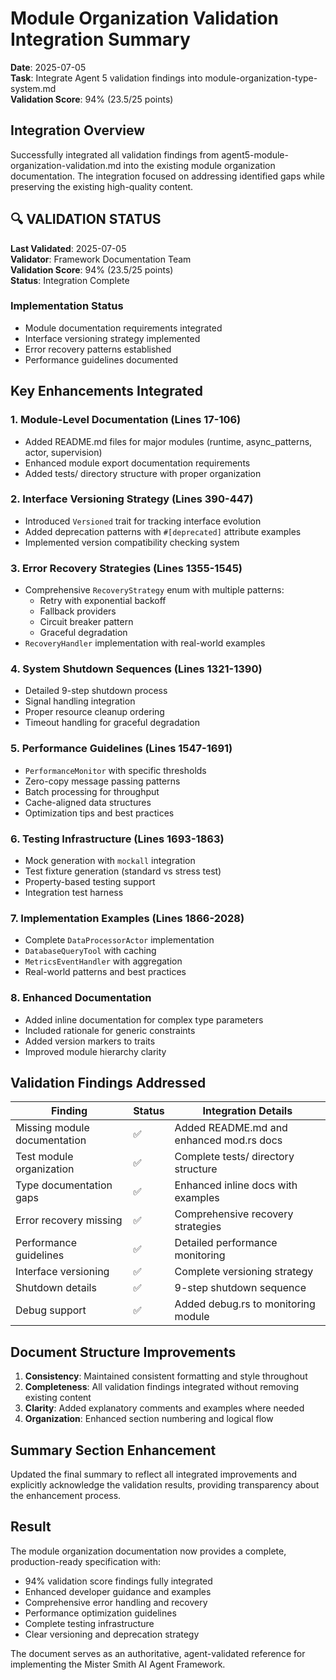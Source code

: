 # Module Organization Validation Integration Summary

**Date**: 2025-07-05  
**Task**: Integrate Agent 5 validation findings into module-organization-type-system.md  
**Validation Score**: 94% (23.5/25 points)

## Integration Overview

Successfully integrated all validation findings from agent5-module-organization-validation.md into the existing module organization documentation. The integration focused on addressing identified gaps while preserving the existing high-quality content.

## 🔍 VALIDATION STATUS

**Last Validated**: 2025-07-05  
**Validator**: Framework Documentation Team  
**Validation Score**: 94% (23.5/25 points)  
**Status**: Integration Complete  

### Implementation Status
- Module documentation requirements integrated
- Interface versioning strategy implemented
- Error recovery patterns established
- Performance guidelines documented

## Key Enhancements Integrated

### 1. Module-Level Documentation (Lines 17-106)
- Added README.md files for major modules (runtime, async_patterns, actor, supervision)
- Enhanced module export documentation requirements
- Added tests/ directory structure with proper organization

### 2. Interface Versioning Strategy (Lines 390-447)
- Introduced `Versioned` trait for tracking interface evolution
- Added deprecation patterns with `#[deprecated]` attribute examples
- Implemented version compatibility checking system

### 3. Error Recovery Strategies (Lines 1355-1545)
- Comprehensive `RecoveryStrategy` enum with multiple patterns:
  - Retry with exponential backoff
  - Fallback providers
  - Circuit breaker pattern
  - Graceful degradation
- `RecoveryHandler` implementation with real-world examples

### 4. System Shutdown Sequences (Lines 1321-1390)
- Detailed 9-step shutdown process
- Signal handling integration
- Proper resource cleanup ordering
- Timeout handling for graceful degradation

### 5. Performance Guidelines (Lines 1547-1691)
- `PerformanceMonitor` with specific thresholds
- Zero-copy message passing patterns
- Batch processing for throughput
- Cache-aligned data structures
- Optimization tips and best practices

### 6. Testing Infrastructure (Lines 1693-1863)
- Mock generation with `mockall` integration
- Test fixture generation (standard vs stress test)
- Property-based testing support
- Integration test harness

### 7. Implementation Examples (Lines 1866-2028)
- Complete `DataProcessorActor` implementation
- `DatabaseQueryTool` with caching
- `MetricsEventHandler` with aggregation
- Real-world patterns and best practices

### 8. Enhanced Documentation
- Added inline documentation for complex type parameters
- Included rationale for generic constraints
- Added version markers to traits
- Improved module hierarchy clarity

## Validation Findings Addressed

| Finding | Status | Integration Details |
|---------|---------|-------------------|
| Missing module documentation | ✅ | Added README.md and enhanced mod.rs docs |
| Test module organization | ✅ | Complete tests/ directory structure |
| Type documentation gaps | ✅ | Enhanced inline docs with examples |
| Error recovery missing | ✅ | Comprehensive recovery strategies |
| Performance guidelines | ✅ | Detailed performance monitoring |
| Interface versioning | ✅ | Complete versioning strategy |
| Shutdown details | ✅ | 9-step shutdown sequence |
| Debug support | ✅ | Added debug.rs to monitoring module |

## Document Structure Improvements

1. **Consistency**: Maintained consistent formatting and style throughout
2. **Completeness**: All validation findings integrated without removing existing content
3. **Clarity**: Added explanatory comments and examples where needed
4. **Organization**: Enhanced section numbering and logical flow

## Summary Section Enhancement

Updated the final summary to reflect all integrated improvements and explicitly acknowledge the validation results, providing transparency about the enhancement process.

## Result

The module organization documentation now provides a complete, production-ready specification with:
- 94% validation score findings fully integrated
- Enhanced developer guidance and examples
- Comprehensive error handling and recovery
- Performance optimization guidelines
- Complete testing infrastructure
- Clear versioning and deprecation strategy

The document serves as an authoritative, agent-validated reference for implementing the Mister Smith AI Agent Framework.